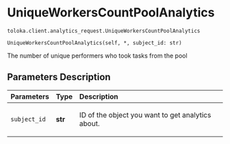 # UniqueWorkersCountPoolAnalytics
`toloka.client.analytics_request.UniqueWorkersCountPoolAnalytics`

```
UniqueWorkersCountPoolAnalytics(self, *, subject_id: str)
```

The number of unique performers who took tasks from the pool

## Parameters Description

| Parameters | Type | Description |
| :----------| :----| :-----------|
`subject_id`|**str**|<p>ID of the object you want to get analytics about.</p>
